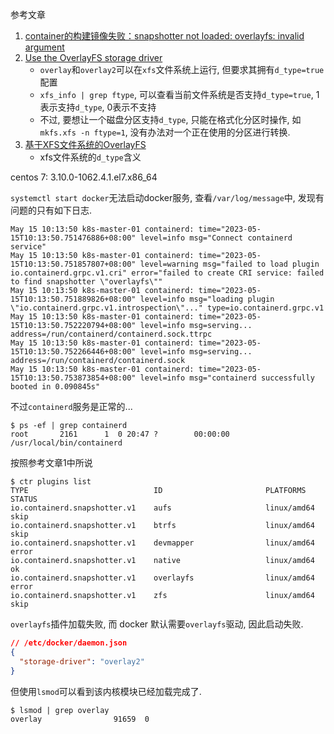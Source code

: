 参考文章

1. [container的构建镜像失败：snapshotter not loaded: overlayfs: invalid argument](https://blog.csdn.net/jieshibendan/article/details/122574854)
2. [Use the OverlayFS storage driver](https://docs.docker.com/storage/storagedriver/overlayfs-driver/#prerequisites)
    - `overlay`和`overlay2`可以在`xfs`文件系统上运行, 但要求其拥有`d_type=true`配置
    - `xfs_info | grep ftype`, 可以查看当前文件系统是否支持`d_type=true`, 1表示支持`d_type`, 0表示不支持
    - 不过, 要想让一个磁盘分区支持`d_type`, 只能在格式化分区时操作, 如`mkfs.xfs -n ftype=1`, 没有办法对一个正在使用的分区进行转换.
3. [基于XFS文件系统的OverlayFS](https://blog.csdn.net/avatar_2009/article/details/107666571)
    - xfs文件系统的`d_type`含义

centos 7: 3.10.0-1062.4.1.el7.x86_64


`systemctl start docker`无法启动docker服务, 查看`/var/log/message`中, 发现有问题的只有如下日志.

```log
May 15 10:13:50 k8s-master-01 containerd: time="2023-05-15T10:13:50.751476886+08:00" level=info msg="Connect containerd service"
May 15 10:13:50 k8s-master-01 containerd: time="2023-05-15T10:13:50.751857807+08:00" level=warning msg="failed to load plugin io.containerd.grpc.v1.cri" error="failed to create CRI service: failed to find snapshotter \"overlayfs\""
May 15 10:13:50 k8s-master-01 containerd: time="2023-05-15T10:13:50.751889826+08:00" level=info msg="loading plugin \"io.containerd.grpc.v1.introspection\"..." type=io.containerd.grpc.v1
May 15 10:13:50 k8s-master-01 containerd: time="2023-05-15T10:13:50.752220794+08:00" level=info msg=serving... address=/run/containerd/containerd.sock.ttrpc
May 15 10:13:50 k8s-master-01 containerd: time="2023-05-15T10:13:50.752266446+08:00" level=info msg=serving... address=/run/containerd/containerd.sock
May 15 10:13:50 k8s-master-01 containerd: time="2023-05-15T10:13:50.753873854+08:00" level=info msg="containerd successfully booted in 0.090845s"
```

不过`containerd`服务是正常的...

```console
$ ps -ef | grep containerd
root       2161      1  0 20:47 ?        00:00:00 /usr/local/bin/containerd
```

按照参考文章1中所说

```console
$ ctr plugins list
TYPE                            ID                       PLATFORMS      STATUS
io.containerd.snapshotter.v1    aufs                     linux/amd64    skip
io.containerd.snapshotter.v1    btrfs                    linux/amd64    skip
io.containerd.snapshotter.v1    devmapper                linux/amd64    error
io.containerd.snapshotter.v1    native                   linux/amd64    ok
io.containerd.snapshotter.v1    overlayfs                linux/amd64    error
io.containerd.snapshotter.v1    zfs                      linux/amd64    skip
```

`overlayfs`插件加载失败, 而 docker 默认需要`overlayfs`驱动, 因此启动失败.

```json
// /etc/docker/daemon.json
{
  "storage-driver": "overlay2"
}
```


但使用`lsmod`可以看到该内核模块已经加载完成了.

```
$ lsmod | grep overlay
overlay                91659  0
```
